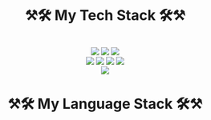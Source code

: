 <div id='title' align='center'> <h1> ⚒🛠 My Tech Stack 🛠⚒ </h1> </div>
<br>
<div align='center'>
<img src="https://img.shields.io/badge/Java-007396?style=flat-square&logo=Java&logoColor=white"/></a>
<img src="https://img.shields.io/badge/C-A8B9CC?style=flat-square&logo=C&logoColor=white"/></a>
<img src="https://img.shields.io/badge/Python-3766AB?style=flat-square&logo=Python&logoColor=white"/></a>
<br>
<img src="https://img.shields.io/badge/JavaScript-F7DF1E?style=flat-square&logo=javascript&logoColor=black"></a>
<img src="https://img.shields.io/badge/json-000000?style=flat-square&logo=JSON&logoColor=white">
<img src="https://img.shields.io/badge/HTML5-E34F26?style=flat-square&logo=HTML5&logoColor=white"/></a>
<img src="https://img.shields.io/badge/CSS3-1572B6?style=flat-square&logo=CSS3&logoColor=white"/></a>
<br>
<img src="https://img.shields.io/badge/Linux-FCC624?style=flat-square&logo=linux&logoColor=black"/></a>

</div>

<div id='title' align='center'> <h1> ⚒🛠 My Language Stack 🛠⚒ </h1> </div>
